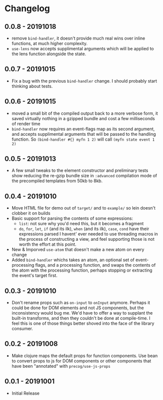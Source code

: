 # Changelog

## 0.0.8 - 20191018

- remove `bind-handler`, it doesn't provide much real wins over inline functions, at much higher complexity.
- `use-lens` now accepts supplimental arguments which will be applied to the lens function alongside the state.

## 0.0.7 - 20191015

- Fix a bug with the previous `bind-handler` change. I should probably start thinking about tests.

## 0.0.6 - 20191015

- moved a small bit of the compiled output back to a more verbose form, it saved virtually nothing in a gzipped bundle and cost a few milliseconds of render time
- `bind-handler` now requires an event-flags map as its second argument, and accepts supplimental arguments that will be passed to the handling function. So `(bind-handler #{} myfn 1 2)` will call `(myfn state event 1 2)`

## 0.0.5 - 20191013

- A few small tweaks to the element constructor and preliminary tests show reducing the re-gzip bundle size in `:advanced` compilation mode of the precompiled templates from 50kb to 8kb.

## 0.0.4 - 20191010

- Move HTML file for demo out of `target/` and to `example/` so lein doesn't clobber it on builds
- Basic support for parsing the contents of some expressions:
    - `list`: not sure why you'd need this, but it becomes a fragment
    - `do`, `for`, `let`, `if` (and its ilk), `when` (and its ilk), `case`, `cond` have their expressions parsed
  I havent' ever needed to use threading macros in the process of constructing a view, and feel supporting those
  is not worth the effort at this point.
- New & Imporved `use-atom` that doesn't make a new atom on every change
- Added `bind-handler` whichs takes an atom, an optional set of event-processing flags, and a processing function,
  and swaps the contents of the atom with the processing function, perhaps stopping or extracting the event's target first.

## 0.0.3 - 20191010

- Don't rename props such as `on-input` to `onInput` anymore. Perhaps it could be done for DOM elements and not JS components, but the inconsistency would bug me. We'd have to offer a way to supplant the built-in transforms, and then they couldn't be done at compile-time. I feel this is one of those things better shoved into the face of the library consumer.

## 0.0.2 - 20191008

- Make clojure maps the default props for function components. Use bean to convert props to js for DOM components or other components that have been "annotated" with `precog/use-js-props`

## 0.0.1 - 20191001

- Initial Release
